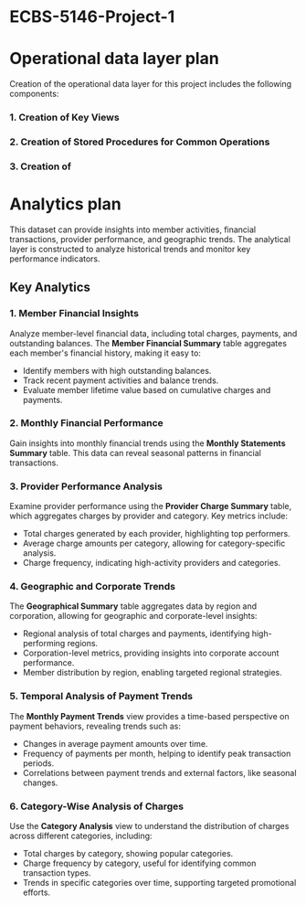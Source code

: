# ECBS-5146-Project-1

# Operational data layer plan
Creation of the operational data layer for this project includes the following components:

### 1. Creation of Key Views

### 2. Creation of Stored Procedures for Common Operations

### 3. Creation of 


# Analytics plan
This dataset can provide insights into member activities, financial transactions, provider performance, and geographic trends. The analytical layer is constructed to analyze historical trends and monitor key performance indicators.

## Key Analytics

### 1. Member Financial Insights
Analyze member-level financial data, including total charges, payments, and outstanding balances. The **Member Financial Summary** table aggregates each member's financial history, making it easy to:
- Identify members with high outstanding balances.
- Track recent payment activities and balance trends.
- Evaluate member lifetime value based on cumulative charges and payments.

### 2. Monthly Financial Performance
Gain insights into monthly financial trends using the **Monthly Statements Summary** table. This data can reveal seasonal patterns in financial transactions.

### 3. Provider Performance Analysis
Examine provider performance using the **Provider Charge Summary** table, which aggregates charges by provider and category. Key metrics include:
- Total charges generated by each provider, highlighting top performers.
- Average charge amounts per category, allowing for category-specific analysis.
- Charge frequency, indicating high-activity providers and categories.

### 4. Geographic and Corporate Trends
The **Geographical Summary** table aggregates data by region and corporation, allowing for geographic and corporate-level insights:
- Regional analysis of total charges and payments, identifying high-performing regions.
- Corporation-level metrics, providing insights into corporate account performance.
- Member distribution by region, enabling targeted regional strategies.

### 5. Temporal Analysis of Payment Trends
The **Monthly Payment Trends** view provides a time-based perspective on payment behaviors, revealing trends such as:
- Changes in average payment amounts over time.
- Frequency of payments per month, helping to identify peak transaction periods.
- Correlations between payment trends and external factors, like seasonal changes.

### 6. Category-Wise Analysis of Charges
Use the **Category Analysis** view to understand the distribution of charges across different categories, including:
- Total charges by category, showing popular categories.
- Charge frequency by category, useful for identifying common transaction types.
- Trends in specific categories over time, supporting targeted promotional efforts.
